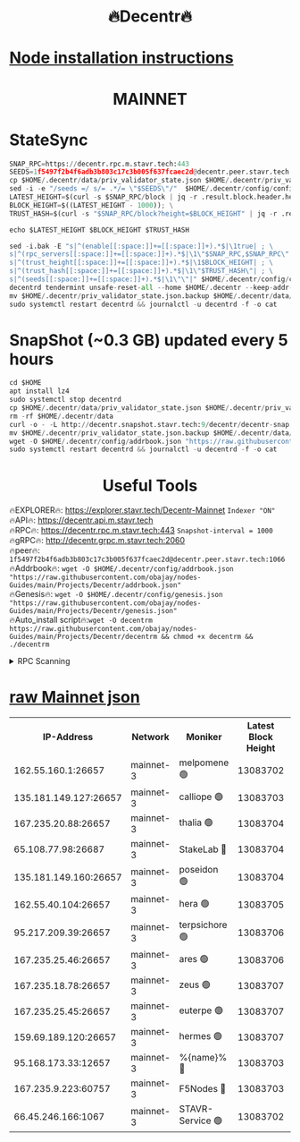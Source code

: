 <h1 align="center"> 🔥Decentr🔥</h1>

[Node installation instructions](https://github.com/obajay/nodes-Guides/tree/main/Projects/Decentr)
=
<h1 align="center"> MAINNET</h1>

# StateSync
```python
SNAP_RPC=https://decentr.rpc.m.stavr.tech:443
SEEDS=1f5497f2b4f6adb3b803c17c3b005f637fcaec2d@decentr.peer.stavr.tech:1066
cp $HOME/.decentr/data/priv_validator_state.json $HOME/.decentr/priv_validator_state.json.backup
sed -i -e "/seeds =/ s/= .*/= \"$SEEDS\"/"  $HOME/.decentr/config/config.toml
LATEST_HEIGHT=$(curl -s $SNAP_RPC/block | jq -r .result.block.header.height); \
BLOCK_HEIGHT=$((LATEST_HEIGHT - 1000)); \
TRUST_HASH=$(curl -s "$SNAP_RPC/block?height=$BLOCK_HEIGHT" | jq -r .result.block_id.hash)

echo $LATEST_HEIGHT $BLOCK_HEIGHT $TRUST_HASH

sed -i.bak -E "s|^(enable[[:space:]]+=[[:space:]]+).*$|\1true| ; \
s|^(rpc_servers[[:space:]]+=[[:space:]]+).*$|\1\"$SNAP_RPC,$SNAP_RPC\"| ; \
s|^(trust_height[[:space:]]+=[[:space:]]+).*$|\1$BLOCK_HEIGHT| ; \
s|^(trust_hash[[:space:]]+=[[:space:]]+).*$|\1\"$TRUST_HASH\"| ; \
s|^(seeds[[:space:]]+=[[:space:]]+).*$|\1\"\"|" $HOME/.decentr/config/config.toml
decentrd tendermint unsafe-reset-all --home $HOME/.decentr --keep-addr-book
mv $HOME/.decentr/priv_validator_state.json.backup $HOME/.decentr/data/priv_validator_state.json
sudo systemctl restart decentrd && journalctl -u decentrd -f -o cat
```
# SnapShot (~0.3 GB) updated every 5 hours
```python
cd $HOME
apt install lz4
sudo systemctl stop decentrd
cp $HOME/.decentr/data/priv_validator_state.json $HOME/.decentr/priv_validator_state.json.backup
rm -rf $HOME/.decentr/data
curl -o - -L http://decentr.snapshot.stavr.tech:9/decentr/decentr-snap.tar.lz4 | lz4 -c -d - | tar -x -C $HOME/.decentr --strip-components 2
mv $HOME/.decentr/priv_validator_state.json.backup $HOME/.decentr/data/priv_validator_state.json
wget -O $HOME/.decentr/config/addrbook.json "https://raw.githubusercontent.com/obajay/nodes-Guides/main/Projects/Decentr/addrbook.json"
sudo systemctl restart decentrd && journalctl -u decentrd -f -o cat
```

 <h1 align="center"> Useful Tools</h1>

🔥EXPLORER🔥:     https://explorer.stavr.tech/Decentr-Mainnet        `Indexer "ON"` \
🔥API🔥:          https://decentr.api.m.stavr.tech \
🔥RPC🔥:          https://decentr.rpc.m.stavr.tech:443              `Snapshot-interval = 1000` \
🔥gRPC🔥:         http://decentr.grpc.m.stavr.tech:2060 \
🔥peer🔥:         `1f5497f2b4f6adb3b803c17c3b005f637fcaec2d@decentr.peer.stavr.tech:1066` \
🔥Addrbook🔥:  `wget -O $HOME/.decentr/config/addrbook.json "https://raw.githubusercontent.com/obajay/nodes-Guides/main/Projects/Decentr/addrbook.json"` \
🔥Genesis🔥:  `wget -O $HOME/.decentr/config/genesis.json "https://raw.githubusercontent.com/obajay/nodes-Guides/main/Projects/Decentr/genesis.json"` \
🔥Auto_install script🔥:`wget -O decentrm https://raw.githubusercontent.com/obajay/nodes-Guides/main/Projects/Decentr/decentrm && chmod +x decentrm && ./decentrm`

<details>
<summary>RPC Scanning</summary>

<h2 align="center"> We scan nodes in real time every 4 hours. And we provide the final result of RPC endpoints.
We cannot influence the operation of these nodes in any way. </h2>


```python
If Voting Power is higher than 0 --> then the Node is a validator of the network and may be subject to attack and be a potential threat to the chain.
```
```python
We marked such validators with a red symbol
```

</details>

[raw Mainnet json](https://rpc-check.decentrm.stavr.tech/decentrm/rpc-decentrm-result.json)
=



<table><tr><th>IP-Address</th><th>Network</th><th>Moniker</th><th>Latest Block Height</th><th>Earliest Block Height</th><th>Catching Up</th><th>Tx Index</th><th>Voting Power</th><th>Scan Time</th></tr><tr><td>162.55.160.1:26657</td><td>mainnet-3</td><td>melpomene 🟢</td><td>13083702</td><td>1688950</td><td>False</td><td>on</td><td>0</td><td>2024-02-27T19:44:46.157206405UTC</td></tr><tr><td>135.181.149.127:26657</td><td>mainnet-3</td><td>calliope 🟢</td><td>13083703</td><td>1688950</td><td>False</td><td>on</td><td>0</td><td>2024-02-27T19:44:48.531164835UTC</td></tr><tr><td>167.235.20.88:26657</td><td>mainnet-3</td><td>thalia 🟢</td><td>13083704</td><td>1688950</td><td>False</td><td>on</td><td>0</td><td>2024-02-27T19:44:54.104758653UTC</td></tr><tr><td>65.108.77.98:26687</td><td>mainnet-3</td><td>StakeLab 🔴</td><td>13083704</td><td>1688950</td><td>False</td><td>on</td><td>5593343</td><td>2024-02-27T19:44:54.416376594UTC</td></tr><tr><td>135.181.149.160:26657</td><td>mainnet-3</td><td>poseidon 🟢</td><td>13083704</td><td>1688950</td><td>False</td><td>on</td><td>0</td><td>2024-02-27T19:44:59.032428208UTC</td></tr><tr><td>162.55.40.104:26657</td><td>mainnet-3</td><td>hera 🟢</td><td>13083705</td><td>1688950</td><td>False</td><td>on</td><td>0</td><td>2024-02-27T19:45:01.322515288UTC</td></tr><tr><td>95.217.209.39:26657</td><td>mainnet-3</td><td>terpsichore 🟢</td><td>13083706</td><td>1688950</td><td>False</td><td>on</td><td>0</td><td>2024-02-27T19:45:05.719560484UTC</td></tr><tr><td>167.235.25.46:26657</td><td>mainnet-3</td><td>ares 🟢</td><td>13083706</td><td>1688950</td><td>False</td><td>on</td><td>0</td><td>2024-02-27T19:45:10.037735089UTC</td></tr><tr><td>167.235.18.78:26657</td><td>mainnet-3</td><td>zeus 🟢</td><td>13083707</td><td>1688950</td><td>False</td><td>on</td><td>0</td><td>2024-02-27T19:45:12.318079366UTC</td></tr><tr><td>167.235.25.45:26657</td><td>mainnet-3</td><td>euterpe 🟢</td><td>13083707</td><td>1688950</td><td>False</td><td>on</td><td>0</td><td>2024-02-27T19:45:14.601270312UTC</td></tr><tr><td>159.69.189.120:26657</td><td>mainnet-3</td><td>hermes 🟢</td><td>13083707</td><td>1688950</td><td>False</td><td>on</td><td>0</td><td>2024-02-27T19:45:16.886706684UTC</td></tr><tr><td>95.168.173.33:12657</td><td>mainnet-3</td><td>%{name}% 🔴</td><td>13083703</td><td>8964001</td><td>False</td><td>on</td><td>4264629</td><td>2024-02-27T19:44:49.544795170UTC</td></tr><tr><td>167.235.9.223:60757</td><td>mainnet-3</td><td>F5Nodes 🔴</td><td>13083703</td><td>12380001</td><td>False</td><td>off</td><td>562</td><td>2024-02-27T19:44:49.782886193UTC</td></tr><tr><td>66.45.246.166:1067</td><td>mainnet-3</td><td>STAVR-Service 🟢</td><td>13083702</td><td>13080001</td><td>False</td><td>on</td><td>0</td><td>2024-02-27T19:44:49.075436827UTC</td></tr></table>
